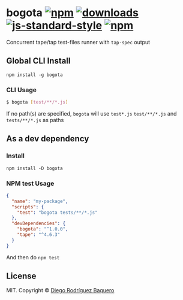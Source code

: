 # bogota [![npm](https://img.shields.io/npm/v/bogota.svg)](https://npmjs.org/package/bogota) [![downloads](https://img.shields.io/npm/dm/bogota.svg)](https://npmjs.org/package/bogota) [![js-standard-style](https://img.shields.io/badge/code%20style-standard-brightgreen.svg)](http://standardjs.com/) [![npm](https://img.shields.io/npm/l/bogota.svg)](LICENSE)
Concurrent tape/tap test-files runner with `tap-spec` output

## Global CLI Install

```
npm install -g bogota
```

### CLI Usage

```sh
$ bogota [test/**/*.js]
```
If no path(s) are specified, `bogota` will use `test*.js` `test/**/*.js` and `tests/**/*.js` as paths

## As a dev dependency

### Install
```
npm install -D bogota
```

### NPM test Usage

```json
{
  "name": "my-package",
  "scripts": {
    "test": "bogota tests/**/*.js"
  },
  "devDependencies": {
    "bogota": "^1.0.0",
    "tape": "^4.6.3"
  }
}
```

And then do `npm test`

## License

MIT. Copyright © [Diego Rodríguez Baquero](https://diegorbaquero.com)
